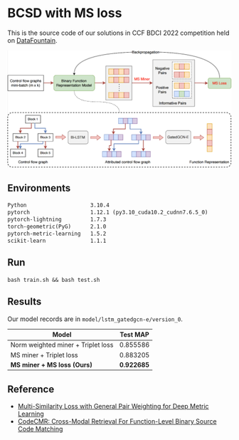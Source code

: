 # BCSD with MS loss

This is the source code of our solutions in CCF BDCI 2022 competition held on [DataFountain](https://datafountain.cn/competitions/593).

![](images/overview.png)

## Environments
```
Python                    3.10.4
pytorch                   1.12.1 (py3.10_cuda10.2_cudnn7.6.5_0)
pytorch-lightning         1.7.3 
torch-geometric(PyG)      2.1.0
pytorch-metric-learning   1.5.2
scikit-learn              1.1.1 
```

## Run
```
bash train.sh && bash test.sh
```

## Results
Our model records are in `model/lstm_gatedgcn-e/version_0`.

|Model|Test MAP|
|---|---|
| Norm weighted miner + Triplet loss| 0.855586 |
| MS miner + Triplet loss | 0.883205 |
| **MS miner + MS loss (Ours)** | **0.922685** |

## Reference
- [Multi-Similarity Loss with General Pair Weighting for Deep Metric Learning](https://arxiv.org/abs/1904.06627)
- [CodeCMR: Cross-Modal Retrieval For Function-Level Binary Source Code Matching](https://keenlab.tencent.com/zh/whitepapers/neurips-2020-cameraready.pdf)